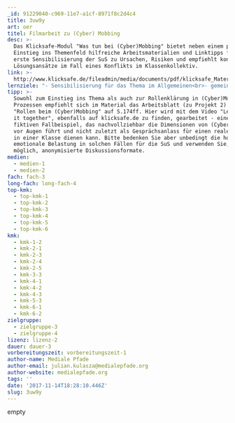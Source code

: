 ```yaml
---
_id: 91229040-c969-11e7-a1cf-8971f8c2d4c4
title: 3uw9y
art: oer
titel: Filmarbeit zu (Cyber) Mobbing
desc: >-
  Das Klicksafe-Modul "Was tun bei (Cyber)Mobbing" bietet neben einem profunden
  Einstieg ins Themenfeld hilfreiche Arbeitsmaterialien und Linktipps für eine
  erste Sensibilisierung der SuS zu Ursachen, Risiken und empfiehlt konkrete
  Lösungsansätze im Fall eines Konflikts im Klassenkollektiv.
link: >-
  http://www.klicksafe.de/fileadmin/media/documents/pdf/klicksafe_Materialien/Lehrer_Allgemein/Was_tun_bei_Cybermobbing.pdf
lernziele: "- Sensibilisierung für das Thema im Allgemeinen<br>- gemeinsame Definition von (Cyber)Mobbing erarbeiten<br>- Rollenklärung im (Cyber)Mobbing Prozess<br>- Handlungsmöglichkeiten und Vorgehen im Konfliktfall kennenlernen<br>- Auseinandersetzung mit rechtlichen Konsequenzen<br>- Möglichkeit zum Erstellen von gemeinsamen Verhaltensregeln für die Kommunikation im Netz"
tipp: >-
  Sowohl zum Einstieg ins Thema als auch zur Rollenklärung in (Cyber)Mobbing
  Prozessen empfiehlt sich im Material das Arbeitsblatt (zu Projekt 2) zu den
  "Rollen beim (Cyber)Mobbing" auf S.174ff. Hier wird mit dem Video "Let`s fight
  it together", ebenfalls auf klicksafe.de zu finden, gearbeitet - einem
  fiktiven Fallbeispiel, das nachvollziehbar die Dimensionen von (Cyber)Mobbing
  vor Augen führt und nicht zuletzt als Gesprächsanlass für einen realen Fall
  in einer Klasse dienen kann. Bitte bedenken Sie aber unbedingt die hohe
  emotionale Belastung in solchen Fällen für die SuS und verwenden Sie, wenn
  möglich, anonymisierte Diskussionsformate.
medien:
  - medien-1
  - medien-2
fach: fach-3
long-fach: long-fach-4
top-kmk:
  - top-kmk-1
  - top-kmk-2
  - top-kmk-3
  - top-kmk-4
  - top-kmk-5
  - top-kmk-6
kmk:
  - kmk-1-2
  - kmk-2-1
  - kmk-2-3
  - kmk-2-4
  - kmk-2-5
  - kmk-3-3
  - kmk-4-1
  - kmk-4-2
  - kmk-4-3
  - kmk-5-3
  - kmk-6-1
  - kmk-6-2
zielgruppe:
  - zielgruppe-3
  - zielgruppe-4
lizenz: lizenz-2
dauer: dauer-3
vorbereitungszeit: vorbereitungszeit-1
author-name: Mediale Pfade
author-email: julian.kulasza@medialepfade.org
author-website: medialepfade.org
tags: ''
date: '2017-11-14T18:28:10.446Z'
slug: 3uw9y
---
```

empty
